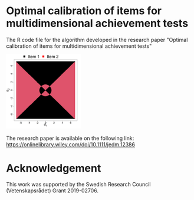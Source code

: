 # Optimal calibration of items for multidimensional achievement tests


The R code file for the algorithm developed in the research paper "Optimal calibration of items for multidimensional
achievement tests"

<img src="Exp1.png" width="40%" />

The research paper is available on the following link: https://onlinelibrary.wiley.com/doi/10.1111/jedm.12386


# Acknowledgement
This work was supported by the Swedish Research Council (Vetenskapsrådet) Grant 2019-02706.
